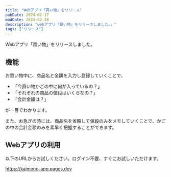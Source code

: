 ```yaml
---
title: "Webアプリ「買い物」をリリース"
pubDate: 2024-02-17
modDate: 2024-02-18
description: "webアプリ「買い物」をリリースしました。」"
tags: ["リリース"]
---
```


Webアプリ「買い物」をリリースしました。

## 機能

お買い物中に、商品名と金額を入力し登録していくことで、

- 「今買い物かごの中に何が入っているの？」
- 「それぞれの商品の値段はいくらなの？」
- 「合計金額は？」

が一目でわかります。

また、お急ぎの時には、商品名を省略して値段のみをメモしていくことで、かごの中の合計金額のみを素早く把握することができます。

## Webアプリの利用

以下のURLからお試しください。ログイン不要、すぐにお試しいただけます。

https://kaimono-app.pages.dev